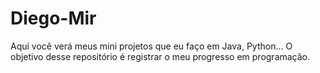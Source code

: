 # Diego-Mir
Aqui você verá meus mini projetos que eu faço em Java, Python... O objetivo desse repositório é registrar o meu progresso em programação.
